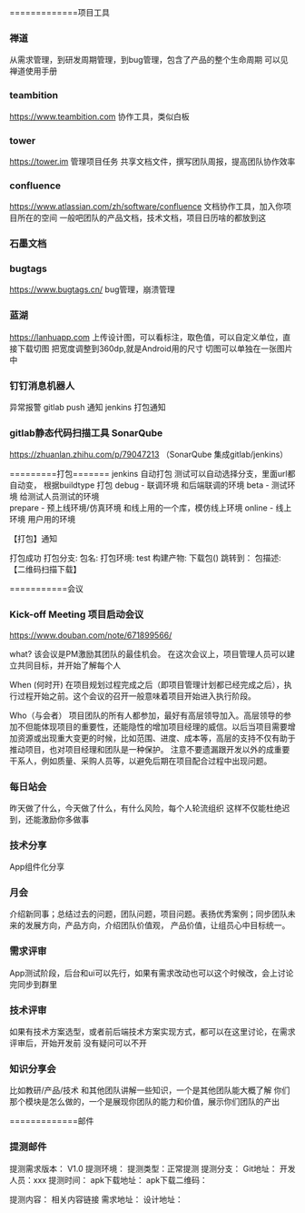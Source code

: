 =============项目工具
### 禅道
从需求管理，到研发周期管理，到bug管理，包含了产品的整个生命周期
可以见禅道使用手册

### teambition
https://www.teambition.com
协作工具，类似白板

### tower 
https://tower.im
管理项目任务 共享文档文件，撰写团队周报，提高团队协作效率

### confluence
https://www.atlassian.com/zh/software/confluence
文档协作工具，加入你项目所在的空间
一般吧团队的产品文档，技术文档，项目日历啥的都放到这


### 石墨文档


### bugtags
https://www.bugtags.cn/
bug管理，崩溃管理

### 蓝湖
https://lanhuapp.com
上传设计图，可以看标注，取色值，可以自定义单位，直接下载切图
把宽度调整到360dp,就是Android用的尺寸
切图可以单独在一张图片中

### 钉钉消息机器人
异常报警
gitlab push 通知
jenkins 打包通知

### gitlab静态代码扫描工具 SonarQube
https://zhuanlan.zhihu.com/p/79047213 （SonarQube 集成gitlab/jenkins）


=========打包=======
jenkins 自动打包
测试可以自动选择分支，里面url都自动变，
根据buildtype 打包
debug - 联调环境  和后端联调的环境
beta - 测试环境  给测试人员测试的环境  
prepare - 预上线环境/仿真环境  和线上用的一个库，模仿线上环境
online - 线上环境  用户用的环境

【打包】通知

打包成功
打包分支: 
包名: 
打包环境: test
构建产物: 下载包()
跳转到：
包描述:【二维码扫描下载】




===========会议

### Kick-off Meeting 项目启动会议
https://www.douban.com/note/671899566/

what?
该会议是PM激励其团队的最佳机会。 在这次会议上，项目管理人员可以建立共同目标，并开始了解每个人

When (何时开)
在项目规划过程完成之后（即项目管理计划都已经完成之后），执行过程开始之前。这个会议的召开一般意味着项目开始进入执行阶段。

Who（与会者）
项目团队的所有人都参加，最好有高层领导加入。高层领导的参加不但能体现项目的重要性，还能隐性的增加项目经理的威信。以后当项目需要增加资源或出现重大变更的时候，比如范围、进度、成本等，高层的支持不仅有助于推动项目，也对项目经理和团队是一种保护。
注意不要遗漏跟开发以外的成重要干系人，例如质量、采购人员等，以避免后期在项目配合过程中出现问题。

### 每日站会
昨天做了什么，今天做了什么，有什么风险，每个人轮流组织
这样不仅能杜绝迟到，还能激励你多做事

### 技术分享
App组件化分享

### 月会
介绍新同事；总结过去的问题，团队问题，项目问题。表扬优秀案例；同步团队未来的发展方向，产品方向，介绍团队价值观，
产品价值，让组员心中目标统一。

### 需求评审
App测试阶段，后台和ui可以先行，如果有需求改动也可以这个时候改，会上讨论完同步到群里

### 技术评审
如果有技术方案选型，或者前后端技术方案实现方式，都可以在这里讨论，在需求评审后，开始开发前
没有疑问可以不开

### 知识分享会
比如教研/产品/技术 和其他团队讲解一些知识，一个是其他团队能大概了解
你们那个模块是怎么做的，一个是展现你团队的能力和价值，展示你们团队的产出

=============邮件
### 提测邮件

提测需求版本： V1.0
提测环境：
提测类型：正常提测
提测分支：
Git地址：
开发人员：xxx
提测时间：
apk下载地址：
apk下载二维码：

提测内容：
相关内容链接
需求地址：
设计地址：



